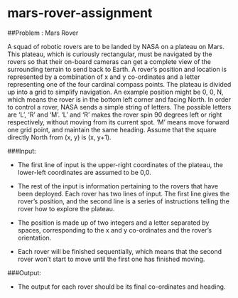 # mars-rover-assignment

##Problem : Mars Rover

A squad of robotic rovers are to be landed by NASA on a plateau on Mars. This plateau, which is curiously rectangular, must be navigated by the rovers so that their on-board cameras can get a complete view of the surrounding terrain to send back to Earth.
A rover’s position and location is represented by a combination of x and y co-ordinates and a letter representing one of the four cardinal compass points. The plateau is divided up into a grid to simplify navigation. An example position might be 0, 0, N, which means the rover is in the bottom left corner and facing North.
In order to control a rover, NASA sends a simple string of letters. The possible letters are ‘L’, ‘R’ and ‘M’. ‘L’ and ‘R’ makes the rover spin 90 degrees left or right respectively, without moving from its current spot. ‘M’ means move forward one grid point, and maintain the same heading.
Assume that the square directly North from (x, y) is (x, y+1).

###Input:

*	The first line of input is the upper-right coordinates of the plateau, the lower-left coordinates are assumed to be 0,0.

*	The rest of the input is information pertaining to the rovers that have been deployed. Each rover has two lines of input. The first line gives the rover’s position, and the second line is a series of instructions telling the rover how to explore the plateau.

*	The position is made up of two integers and a letter separated by spaces, corresponding to the x and y co-ordinates and the rover’s orientation.

*	Each rover will be finished sequentially, which means that the second rover won’t start to move until the first one has finished moving.

###Output:

* The output for each rover should be its final co-ordinates and heading.
